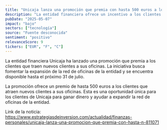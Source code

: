 ```yaml
---
title: "Unicaja lanza una promoción que premia con hasta 500 euros a los clientes que traigan ‘amigos’"
description: "La entidad financiera ofrece un incentivo a los clientes que atraen nuevos clientes a sus oficinas."
pubDate: "2025-05-07"
impact: "bajo"
sectors: ["tecnología"]
source: "Fuente desconocida"
sentiment: "positivo"
relevanceScore: 9
tickers: ["EUR", "F", "C"]
---
```


La entidad financiera Unicaja ha lanzado una promoción que premia a los clientes que traen nuevos clientes a sus oficinas. La iniciativa busca fomentar la expansión de la red de oficinas de la entidad y se encuentra disponible hasta el próximo 31 de julio.

La promoción ofrece un premio de hasta 500 euros a los clientes que atraen nuevos clientes a sus oficinas. Esta es una oportunidad única para los clientes de Unicaja para ganar dinero y ayudar a expandir la red de oficinas de la entidad.

Link de la noticia: https://www.estrategiasdeinversion.com/actualidad/finanzas-personales/unicaja-lanza-una-promocion-que-premia-con-hasta-n-811071